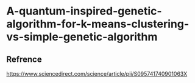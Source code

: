 # A-quantum-inspired-genetic-algorithm-for-k-means-clustering-vs-simple-genetic-algorithm


## Refrence
https://www.sciencedirect.com/science/article/pii/S095741740901063X